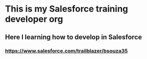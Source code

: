 # This is my Salesforce training developer org

## Here I learning how to develop in Salesforce

### https://www.salesforce.com/trailblazer/bsouza35